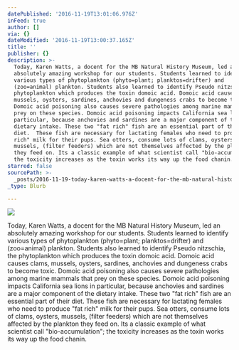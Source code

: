 ```yaml
---
datePublished: '2016-11-19T13:01:06.976Z'
inFeed: true
author: []
via: {}
dateModified: '2016-11-19T13:00:37.165Z'
title: ''
publisher: {}
description: >-
  Today, Karen Watts, a docent for the MB Natural History Museum, led an
  absolutely amazing workshop for our students. Students learned to identify
  various types of phytoplankton (phyto=plant; planktos=drifter) and
  (zoo=animal) plankton. Students also learned to identify Pseudo nitzschia, the
  phytoplankton which produces the toxin domoic acid. Domoic acid causes clams,
  mussels, oysters, sardines, anchovies and dungeness crabs to become toxic.
  Domoic acid poisoning also causes severe pathologies among marine mammals that
  prey on these species. Domoic acid poisoning impacts California sea lions in
  particular, because anchovies and sardines are a major component of the
  dietary intake. These two "fat rich" fish are an essential part of their
  diet.  These fish are necessary for lactating females who need to produce "fat
  rich" milk for their pups. Sea otters, consume lots of clams, oysters,
  mussels, (filter feeders) which are not themselves affected by the plankton
  they feed on. Its a classic example of what scientist call "bio-accumulation";
  the toxicity increases as the toxin works its way up the food chanin.
starred: false
sourcePath: >-
  _posts/2016-11-19-today-karen-watts-a-docent-for-the-mb-natural-history-muse.md
_type: Blurb

---
```

![](https://the-grid-user-content.s3-us-west-2.amazonaws.com/5732fadc-bcc3-4ae1-998c-1a9c5ae1591c.jpg)

Today, Karen Watts, a docent for the MB Natural History Museum, led an absolutely amazing workshop for our students. Students learned to identify various types of phytoplankton (phyto=plant; planktos=drifter) and (zoo=animal) plankton. Students also learned to identify Pseudo nitzschia, the phytoplankton which produces the toxin domoic acid. Domoic acid causes clams, mussels, oysters, sardines, anchovies and dungeness crabs to become toxic. Domoic acid poisoning also causes severe pathologies among marine mammals that prey on these species. Domoic acid poisoning impacts California sea lions in particular, because anchovies and sardines are a major component of the dietary intake. These two "fat rich" fish are an essential part of their diet. These fish are necessary for lactating females who need to produce "fat rich" milk for their pups. Sea otters, consume lots of clams, oysters, mussels, (filter feeders) which are not themselves affected by the plankton they feed on. Its a classic example of what scientist call "bio-accumulation"; the toxicity increases as the toxin works its way up the food chanin.